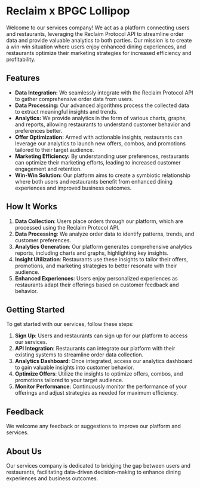 # Reclaim x BPGC Lollipop

Welcome to our services company! We act as a platform connecting users and restaurants, leveraging the Reclaim Protocol API to streamline order data and provide valuable analytics to both parties. Our mission is to create a win-win situation where users enjoy enhanced dining experiences, and restaurants optimize their marketing strategies for increased efficiency and profitability.

## Features

- **Data Integration:** We seamlessly integrate with the Reclaim Protocol API to gather comprehensive order data from users.
- **Data Processing:** Our advanced algorithms process the collected data to extract meaningful insights and trends.
- **Analytics:** We provide analytics in the form of various charts, graphs, and reports, allowing restaurants to understand customer behavior and preferences better.
- **Offer Optimization:** Armed with actionable insights, restaurants can leverage our analytics to launch new offers, combos, and promotions tailored to their target audience.
- **Marketing Efficiency:** By understanding user preferences, restaurants can optimize their marketing efforts, leading to increased customer engagement and retention.
- **Win-Win Solution:** Our platform aims to create a symbiotic relationship where both users and restaurants benefit from enhanced dining experiences and improved business outcomes.

## How It Works

1. **Data Collection**: Users place orders through our platform, which are processed using the Reclaim Protocol API.
2. **Data Processing**: We analyze order data to identify patterns, trends, and customer preferences.
3. **Analytics Generation**: Our platform generates comprehensive analytics reports, including charts and graphs, highlighting key insights.
4. **Insight Utilization**: Restaurants use these insights to tailor their offers, promotions, and marketing strategies to better resonate with their audience.
5. **Enhanced Experiences**: Users enjoy personalized experiences as restaurants adapt their offerings based on customer feedback and behavior.

## Getting Started

To get started with our services, follow these steps:

1. **Sign Up**: Users and restaurants can sign up for our platform to access our services.
2. **API Integration**: Restaurants can integrate our platform with their existing systems to streamline order data collection.
3. **Analytics Dashboard**: Once integrated, access our analytics dashboard to gain valuable insights into customer behavior.
4. **Optimize Offers**: Utilize the insights to optimize offers, combos, and promotions tailored to your target audience.
5. **Monitor Performance**: Continuously monitor the performance of your offerings and adjust strategies as needed for maximum efficiency.

## Feedback

We welcome any feedback or suggestions to improve our platform and services.

## About Us

Our services company is dedicated to bridging the gap between users and restaurants, facilitating data-driven decision-making to enhance dining experiences and business outcomes.

